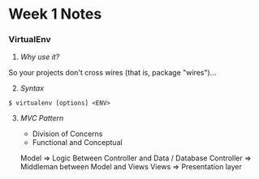 Week 1 Notes
===============

### VirtualEnv
1) *Why use it?*

So your projects don't cross wires (that is, package "wires")...

2) *Syntax*

```shell
$ virtualenv [options] <ENV>
```

3) *MVC Pattern*

	- Division of Concerns
	- Functional and Conceptual

	Model => Logic Between Controller and Data / Database
	Controller => Middleman between Model and Views
	Views => Presentation layer
